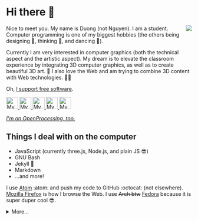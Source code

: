 # Hi there :wave:

<a href="https://www.fsf.org">
	<img align="right" src="https://static.fsf.org/nosvn/images/badges/i-support-fs_gray-bg.png">
</a>

Nice to meet you. My name is Duong (not Nguyen). I am a student. Computer
programming is one of my biggest hobbies (the others being designing
:triangular_ruler:, thinking :thinking:, and dancing :cartwheeling:).

Currently I am very interested in computer graphics (both the technical aspect
and the artistic aspect). My dream is to elevate the classroom experience by
integrating 3D computer graphics, as well as to create beautiful 3D art.
:rainbow: I also love the Web and am trying to combine 3D content with Web
technologies. :technologist:

Oh, [I support free software][support].

<a href="https://github.com/you-create">
	<img height="32" width="32"
		 alt="My GitHub profile"
		 src="https://cdn.jsdelivr.net/npm/simple-icons@v3/icons/github.svg">
</a>
<a href="https://dribbble.com/you_create">
	<img height="32" width="32"
		 alt="My Dribbble profile"
		 src="https://cdn.jsdelivr.net/npm/simple-icons@v3/icons/dribbble.svg">
</a>
<a href="https://unsplash.com/@you_create">
	<img height="32" width="32"
		 alt="My Unsplash profile"
		 src="https://cdn.jsdelivr.net/npm/simple-icons@v3/icons/unsplash.svg">
</a>
<a href="https://medium.com/@you_create">
	<img height="32" width="32"
		 alt="My Medium profile"
		 src="https://cdn.jsdelivr.net/npm/simple-icons@v3/icons/medium.svg">
</a>
<a href="https://www.instagram.com/you_create.designs">
	<img height="32" width="32"
		 alt="My Instagram profile"
		 src="https://cdn.jsdelivr.net/npm/simple-icons@v3/icons/instagram.svg">
</a>

[_I'm on OpenProcessing, too._][openprocessing]

[support]: https://gist.github.com/you-create/12acdc03f08646c3deae88e59fae15b2

[github]: https://github.com/you-create
[dribbble]: https://dribbble.com/you_create
[unsplash]: https://unsplash.com/@you_create
[medium]: https://medium.com/@you_create
[openprocessing]: https://www.openprocessing.org/user/206009
[instagram]: https://www.instagram.com/you_create.designs

## Things I deal with on the computer

- JavaScript (currently three.js, Node.js, and plain JS :sunglasses:)
- GNU Bash
- Jekyll :sparkling_heart:
- Markdown
- ...and more!

I use [Atom](https://atom.io/) :atom: and push my code to GitHub :octocat: (not
elsewhere). [Mozilla Firefox](https://www.mozilla.org/en-US/firefox/new/) is how
I browse the Web. I use ~~Arch btw~~ [Fedora](https://getfedora.org/) because it
is super duper cool :sunglasses:.

<details>

<summary>More...</summary>

## Stuff I'm working on

### lnagb.js

<a href="https://github.com/vecma-org/lnagb.js">
	<img align="left" src="https://raw.githubusercontent.com/you-create/you-create/master/img/thumbnails/lnagbjs.jpg">
</a>

A Linear Algebra JavaScript library. Comes with rich APIs, handy & diverse
modules, detailed documentation, linear algebra resources, references, and more! 
Reduce matrices, solve equations, draw vectors, make calculations, integrate
with three.js, etc. Made for students, by a student. Languages of Linear
Algebra, JavaScript, Liquid, Markdown, and love involved. :heart: Visit
<https://vecma-org.github.io/lnagb.js> if you are interested!

### 3D sketches

<a href="https://github.com/you-create/three.js-sketches">
	<img align="left" src="https://raw.githubusercontent.com/you-create/you-create/master/img/thumbnails/sketches.jpg">
</a>

Sketches made for fun by me. Exist in the third dimension, can be seen via a flat
screen. :smiley: These are mostly done using three.js, but models made in 3D
modeling programs (like Microsoft Paint 3D) are also there. It's like a showcase
of things I've made with three.js + what I've modeled with desktop programs. I'm
looking forward to making the content more diverse, such as adding VR content
using A-Frame or pseudo-3D illustrations using Zdog! See my sketches at
<https://you-create.github.io/three.js-sketches>. Still gradually growing in
numbers! I hope I will be able to make a new one every week.

### The Better README Project

A small but nice project that aims to help developers write the best README
documents in the world, because why not? :wink: READMEs are important you know,
that's why [Readme Driven Development][rdd] is a thing. There are still a lot to
do with the project, and I hope exciting things will come in the near future.

[rdd]: https://tom.preston-werner.com/2010/08/23/readme-driven-development.html

### Personal website

Yep, I'm making my time to work on my personal website :sunglasses:. I am
particularly so excited about this one, can't wait to see how it will turn out!
The website will include links to my online profiles, my art, my Markdown
writings, my sketches, and my blog. :wink:

## What I want to learn or improve in the future

_**Everything**_ OMG :sob:

Since I'm a human being and cannot specialize in everything, I guess I will
focus on...

- WebGL, GLSL & so on
- C++
- Python
- English :trollface:
- _probably_ one more foreign language
- Soft skills :bowtie:
- UI/UX design
- ...and many more of course

</details>

